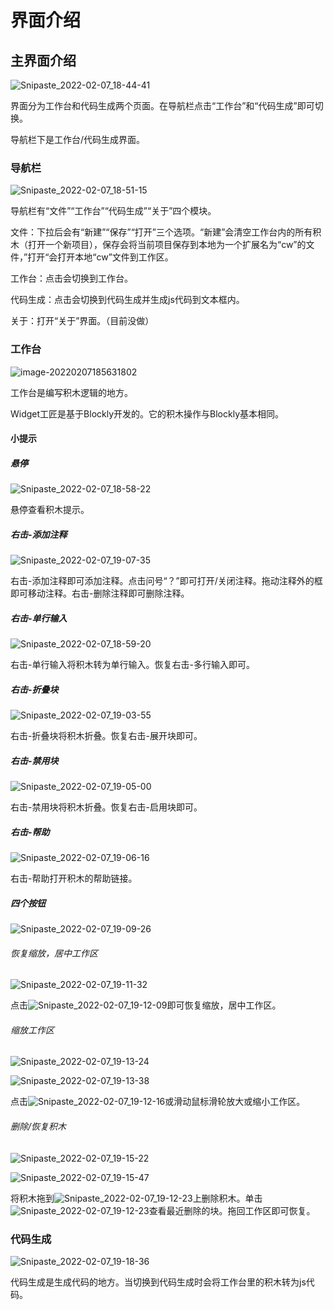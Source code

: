 # 界面介绍

## 主界面介绍

![Snipaste_2022-02-07_18-44-41](img\Snipaste_2022-02-07_18-44-41.png)

界面分为工作台和代码生成两个页面。在导航栏点击“工作台”和“代码生成”即可切换。

导航栏下是工作台/代码生成界面。

### 导航栏

![Snipaste_2022-02-07_18-51-15](img\Snipaste_2022-02-07_18-51-15.png)

导航栏有“文件”“工作台”“代码生成”“关于”四个模块。

文件：下拉后会有“新建”“保存”“打开”三个选项。“新建”会清空工作台内的所有积木（打开一个新项目），保存会将当前项目保存到本地为一个扩展名为“cw”的文件，”打开“会打开本地“cw”文件到工作区。

工作台：点击会切换到工作台。

代码生成：点击会切换到代码生成并生成js代码到文本框内。

关于：打开“关于”界面。（目前没做）

### 工作台

![image-20220207185631802](img\image-20220207185631802.png)

工作台是编写积木逻辑的地方。

Widget工匠是基于Blockly开发的。它的积木操作与Blockly基本相同。

#### 小提示

##### 悬停

![Snipaste_2022-02-07_18-58-22](img\Snipaste_2022-02-07_18-58-22.png)

悬停查看积木提示。

##### 右击-添加注释

![Snipaste_2022-02-07_19-07-35](img\Snipaste_2022-02-07_19-07-35.png)

右击-添加注释即可添加注释。点击问号“？”即可打开/关闭注释。拖动注释外的框即可移动注释。右击-删除注释即可删除注释。

##### 右击-单行输入

![Snipaste_2022-02-07_18-59-20](img\Snipaste_2022-02-07_18-59-20.png)

右击-单行输入将积木转为单行输入。恢复右击-多行输入即可。

##### 右击-折叠块

![Snipaste_2022-02-07_19-03-55](img\Snipaste_2022-02-07_19-03-55.png)

右击-折叠块将积木折叠。恢复右击-展开块即可。

##### 右击-禁用块

![Snipaste_2022-02-07_19-05-00](img\Snipaste_2022-02-07_19-05-00.png)

右击-禁用块将积木折叠。恢复右击-启用块即可。

##### 右击-帮助

![Snipaste_2022-02-07_19-06-16](img\Snipaste_2022-02-07_19-06-16.png)

右击-帮助打开积木的帮助链接。

##### 四个按钮

![Snipaste_2022-02-07_19-09-26](img\Snipaste_2022-02-07_19-09-26.png)

###### 恢复缩放，居中工作区

![Snipaste_2022-02-07_19-11-32](img\Snipaste_2022-02-07_19-11-32.png)

点击![Snipaste_2022-02-07_19-12-09](img\Snipaste_2022-02-07_19-12-09.png)即可恢复缩放，居中工作区。

###### 缩放工作区

![Snipaste_2022-02-07_19-13-24](img\Snipaste_2022-02-07_19-13-24.png)

![Snipaste_2022-02-07_19-13-38](img\Snipaste_2022-02-07_19-13-38.png)

点击![Snipaste_2022-02-07_19-12-16](img\Snipaste_2022-02-07_19-12-16.png)或滑动鼠标滑轮放大或缩小工作区。

###### 删除/恢复积木

![Snipaste_2022-02-07_19-15-22](img\Snipaste_2022-02-07_19-15-22.png)

![Snipaste_2022-02-07_19-15-47](img\Snipaste_2022-02-07_19-15-47.png)

将积木拖到![Snipaste_2022-02-07_19-12-23](img\Snipaste_2022-02-07_19-12-23.png)上删除积木。单击![Snipaste_2022-02-07_19-12-23](img\Snipaste_2022-02-07_19-12-23.png)查看最近删除的块。拖回工作区即可恢复。

### 代码生成

![Snipaste_2022-02-07_19-18-36](img\Snipaste_2022-02-07_19-18-36.png)

代码生成是生成代码的地方。当切换到代码生成时会将工作台里的积木转为js代码。